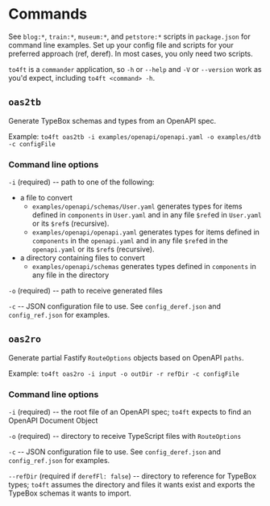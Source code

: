 # Commands

See `blog:*`, `train:*`, `museum:*`, and `petstore:*` scripts in `package.json` for command line examples. Set up your config file and scripts for your preferred approach (ref, deref). In most cases, you only need two scripts.

`to4ft` is a `commander` application, so `-h` or `--help` and `-V` or `--version` work as you'd expect, including `to4ft <command> -h`.

## `oas2tb`

Generate TypeBox schemas and types from an OpenAPI spec.

Example: `to4ft oas2tb -i examples/openapi/openapi.yaml -o examples/dtb -c configFile`

### Command line options

`-i` (required) -- path to one of the following:

- a file to convert
  - `examples/openapi/schemas/User.yaml` generates types for items defined in `components` in `User.yaml` and in any file `$ref`ed in `User.yaml` or its `$ref`s (recursive).
  - `examples/openapi/openapi.yaml` generates types for items defined in `components` in the `openapi.yaml` and in any file `$ref`ed in the `openapi.yaml` or its `$ref`s (recursive).
- a directory containing files to convert
  - `examples/openapi/schemas` generates types defined in `components` in any file in the directory

`-o` (required) -- path to receive generated files

`-c` -- JSON configuration file to use. See `config_deref.json` and `config_ref.json` for examples.

## `oas2ro`

Generate partial Fastify `RouteOptions` objects based on OpenAPI `paths`.

Example: `to4ft oas2ro -i input -o outDir -r refDir -c configFile`

### Command line options

`-i` (required) -- the root file of an OpenAPI spec; `to4ft` expects to find an OpenAPI Document Object

`-o` (required) -- directory to receive TypeScript files with `RouteOptions`

`-c` -- JSON configuration file to use. See `config_deref.json` and `config_ref.json` for examples.

`--refDir` (required if `derefFl: false`) -- directory to reference for TypeBox types; `to4ft` assumes the directory and files it wants exist and exports the TypeBox schemas it wants to import.